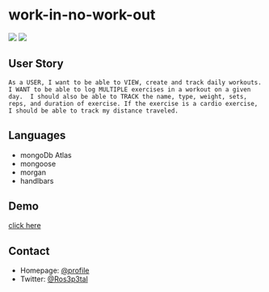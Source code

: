 # work-in-no-work-out
![](https://img.shields.io/badge/WorkIn-start-181717?style=plastic&logo=mongoDB)
![](https://img.shields.io/badge/WorkOut-steps-181717?style=plastic&logo=fitbit)

## User Story
` As a USER, I want to be able to VIEW, create and track daily workouts. 
I WANT to be able to log MULTIPLE exercises in a workout on a given day. 
I should also be able to TRACK the name, type, weight, sets, reps, and duration of exercise.
If the exercise is a cardio exercise, I should be able to track my distance traveled. `

## Languages
- mongoDb Atlas
- mongoose
- morgan
- handlbars

## Demo
[click here](https://workinworkout.herokuapp.com/)

## Contact
* Homepage: [@profile](https://github.com/Kathleen-Y)
* Twitter: [@Ros3p3tal](https://twitter.com/Ros3p3tal)
